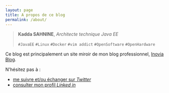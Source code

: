 ```yaml
---
layout: page
title: A propos de ce blog
permalink: /about/
---
```

> **Kadda SAHNINE**, 
> *Architecte technique Java EE*
>
> `#JavaEE` `#Linux` `#Docker` `#vim addict` `#OpenSoftware` `#OpenHardware`

Ce blog est principalement un site miroir de mon blog professionnel, [Inovia Blog](http://blog.inovia-conseil.fr/).

N'hésitez pas à :

- [me suivre et/ou échanger sur *Twitter*](https://twitter.com/ksahnine)
- [consulter mon profil *Linked in*](http://fr.linkedin.com/in/ksahnine)
